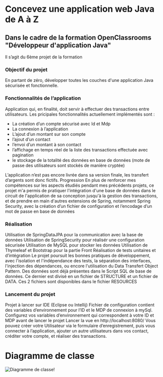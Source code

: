 # Concevez une application web Java de A à Z
## Dans le cadre de la formation OpenClassrooms "Développeur d'application Java" 


Il s’agit du 6ème projet de la formation

### Objectif du projet

En partant de zéro, développer toutes les couches d'une application Java sécurisée et fonctionnelle.

### Fonctionnalités de l’application

Application qui, en finalité, doit servir à effectuer des transactions entre utilisateurs. Les pricipales fonctionnalités actuellement implémentés sont : 
- La création d’un compte sécurisé avec Id et Mdp
- La connexion à l’application
- L’ajout d’un montant sur son compte
- l’ajout d’un contact
- l’envoi d’un montant à son contact
- l’affichage en temps réel de la liste des transactions effectuée avec pagination
- le stockage de la totalité des données en base de données (mote de passe des utilisateurs sont stockés de manière cryptée)

L’application n’est pas encore livrée dans sa version finale, les transfert d’argents sont donc fictifs.
Progression
En plus de renforcer mes compétences sur les aspects étudiés pendant mes précédents projets, ce projet m'a permis de pratiquer l'intégration d'une base de données dans le circuit de l'application de sa conception jusqu'à la gestion des transactions, et de prendre en main d'autres extensions de Spring, notamment Spring Security, avec la création d’un fichier de configuration et l’encodage d’un mot de passe en base de données

### Réalisation

Utilisation de SpringDataJPA pour la communication avec la base de données
Utilisation de SpringSecurity pour réalisér une configuration sécurisée
Utilisation de MySQL pour stocker les données 
Utilisation de Thymeleaf et Bootstrap pour la partie Front
Réalisation de tests unitaires et d’intégration
Le projet poursuit les bonnes pratiques de développement, avec l'isolation et l'indépendance des tests, la séparation des interfaces, l'injection des dépendances, ou encore l'utilisation du Data Transfert Object Pattern.
Des données sont déjà présentes dans le Script SQL de base de données. Ce dernier est divisé en un fichier de STRUCTURE et un fichier de DATA. Ces 2 fichiers sont disponibles dans le fichier RESOURCES

### Lancement du projet

Projet à lancer sur IDE (Eclipse ou Intellij)
Fichier de configuration contient des variables d’environnement pour l’ID et le MDP de connexion à mySql. Configurez vos variables d’environnement qui correspondent à votre ID et MDP avant de lancer le projet
Lancer la vue en http://localhost:8080/
Vous pouvez créer votre Utilisateur via le formulaire d’enregistrement, puis vous connecter à l’application, ajouter un autre utilisateurs dans vos contact, créditer votre compte, et réaliser des transactions.



# Diagramme de classe

![Diagramme de classe!](./docs/diagram.png "Diagram")

